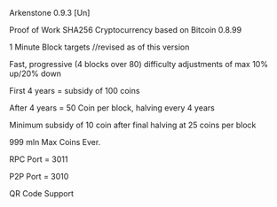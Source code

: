 Arkenstone 0.9.3 [Un]

Proof of Work SHA256 Cryptocurrency based on Bitcoin 0.8.99

1 Minute Block targets //revised as of this version 

Fast, progressive (4 blocks over 80) difficulty adjustments of max 10% up/20% down

First 4 years = subsidy of 100 coins

After 4 years = 50 Coin per block, halving every 4 years

Minimum subsidy of 10 coin after final halving at 25 coins per block
 
999 mln Max Coins Ever.

RPC Port = 3011

P2P Port = 3010

QR Code Support

